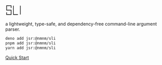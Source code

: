 ```
┏━┓╻  ╻
┗━┓┃  ┃
┗━┛┗━╸╹
```

a lightweight, type-safe, and dependency-free command-line argument parser.

```bash
deno add jsr:@nmnm/sli
pnpm add jsr:@nmnm/sli
yarn add jsr:@nmnm/sli
```

[Quick Start](./examples/quick_start.ts)

